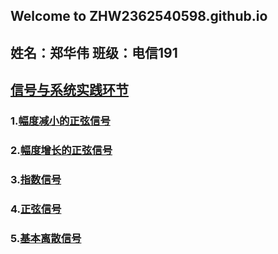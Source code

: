 ## Welcome to ZHW2362540598.github.io
## 姓名：郑华伟   班级：电信191

## [信号与系统实践环节](https://github.com/ZHW2362540598/my-blog)
### 1.[幅度减小的正弦信号](https://github.com/ZHW2362540598/my-blog/blob/main/%E5%B9%85%E5%BA%A6%E5%87%8F%E5%B0%8F%E7%9A%84%E6%AD%A3%E5%BC%A6%E4%BF%A1%E5%8F%B7.py)
### 2.[幅度增长的正弦信号](https://github.com/ZHW2362540598/my-blog/blob/main/%E5%B9%85%E5%BA%A6%E5%A2%9E%E9%95%BF%E7%9A%84%E6%AD%A3%E5%BC%A6%E4%BF%A1%E5%8F%B7.py)
### 3.[指数信号](https://github.com/ZHW2362540598/my-blog/blob/main/%E6%8C%87%E6%95%B0%E4%BF%A1%E5%8F%B7.py)
### 4.[正弦信号](https://github.com/ZHW2362540598/my-blog/blob/main/%E6%AD%A3%E5%BC%A6%E4%BF%A1%E5%8F%B7.py)
### 5.[基本离散信号](https://github.com/ZHW2362540598/my-blog/blob/main/%E5%AE%9E%E9%AA%8C%E4%B8%89.py)

